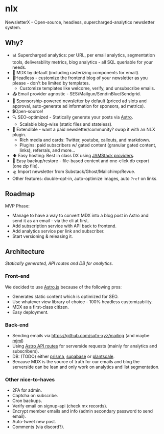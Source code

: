 # nlx
NewsletterX - Open-source, headless, supercharged-analytics newsletter system.

## Why?

- 📊 Supercharged analytics: per URL, per email analytics, segmentation tools, deliverability metrics, blog analytics - all SQL queriable for your needs.
- 📝 MDX by default (including rasterizing components for email).
- 🦿Headless - customize the frontend blog of your newsletter as you please - don't be limited by templates.
  - Customize templates like welcome, verify, and unsubscribe emails.
- 📤 Email provider agnostic - SES/Mailgun/SendinBlue/Sendgrid.
- 👀 Sponsorship-powered newsletter by default (priced ad slots and approval, auto-generate ad information for sponsors, ad metrics).
- 💲Open-source!
- 🔍 SEO-optimized - Statically generate your posts via [Astro](https://astro.build/).
  - Scalable blog-wise (static files and stateless).
- 🧩 Extendible - want a paid newsletter/community? swap it with an NLX plugin.
  - Rich media and cards: Twitter, youtube, callouts, and markdown.
  - Plugins: paid subscribers w/ gated content (granular gated content, links), referrals, and more...
- ⬆️ Easy hosting: Best in class DX using [JAMStack providers](https://docs.astro.build/en/guides/deploy/).
- 🍰 Easy backup/restore - file-based content and one-click db export (one zip file).
- 🛸 Import newsletter from Substack/Ghost/Mailchimp/Revue.
- Other features: double-opt-in, auto-optimize images, auto `?ref` on links.

## Roadmap
MVP Phase:
- Manage to have a way to convert MDX into a blog post in Astro and send it as an email - via the cli at first.
- Add subscription service with API back to frontend.
- Add analytics service per link and subscriber.
- Start versioning & releasing it.

## Architecture
*Statically generated, API routes and DB for analytics.*

### Front-end
We decided to use [Astro.js](astro.build) because of the following pros:
- Generates static content which is optimized for SEO.
- Use whatever view library of choice - 100% headless customizability.
- MDX as a first-class citizen.
- Easy deployment.

### Back-end
- Sending emails via https://github.com/sofn-xyz/mailing (and maybe [mjml](https://github.com/mjmlio/mjml))
- Using [Astro API routes](https://docs.astro.build/en/guides/server-side-rendering/#api-routes) for serverside requests (mainly for analytics and subscribers).
- DB: (TODO) either [prisma](https://www.prisma.io/), [supabase](https://supabase.com/) or [plantscale](https://planetscale.com/).
- Because MDX is the source of truth for our emails and blog the serverside can be lean and only work on analytics and list segmentation.


### Other nice-to-haves
- 2FA for admin.
- Captcha on subscribe.
- Cron backups.
- Verify email on signup-api (check mx records).
- Encrypt member emails and info (admin secondary password to send email).
- Auto-tweet new post.
- Comments (via discord?).


